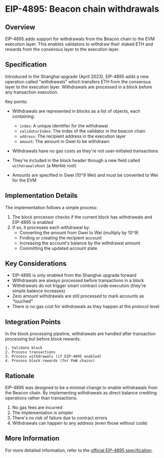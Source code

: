# EIP-4895: Beacon chain withdrawals

## Overview

EIP-4895 adds support for withdrawals from the Beacon chain to the EVM execution layer. This enables validators to withdraw their staked ETH and rewards from the consensus layer to the execution layer.

## Specification

Introduced in the Shanghai upgrade (April 2023), EIP-4895 adds a new operation called "withdrawals" which transfers ETH from the consensus layer to the execution layer. Withdrawals are processed in a block before any transaction execution.

Key points:
- Withdrawals are represented in blocks as a list of objects, each containing:
  - `index`: A unique identifier for the withdrawal
  - `validatorIndex`: The index of the validator in the beacon chain
  - `address`: The recipient address in the execution layer
  - `amount`: The amount in Gwei to be withdrawn

- Withdrawals have no gas costs as they're not user-initiated transactions
- They're included in the block header through a new field called `withdrawalsRoot` (a Merkle root)
- Amounts are specified in Gwei (10^9 Wei) and must be converted to Wei for the EVM

## Implementation Details

The implementation follows a simple process:

1. The block processor checks if the current block has withdrawals and EIP-4895 is enabled
2. If so, it processes each withdrawal by:
   - Converting the amount from Gwei to Wei (multiply by 10^9)
   - Finding or creating the recipient account
   - Increasing the account's balance by the withdrawal amount
   - Committing the updated account state

## Key Considerations

- EIP-4895 is only enabled from the Shanghai upgrade forward
- Withdrawals are always processed before transactions in a block
- Withdrawals do not trigger smart contract code execution (they're simple balance increases)
- Zero amount withdrawals are still processed to mark accounts as "touched"
- There is no gas cost for withdrawals as they happen at the protocol level

## Integration Points

In the block processing pipeline, withdrawals are handled after transaction processing but before block rewards:

```
1. Validate block
2. Process transactions
3. Process withdrawals (if EIP-4895 enabled)
4. Process block rewards (for PoW chains)
```

## Rationale

EIP-4895 was designed to be a minimal change to enable withdrawals from the Beacon chain. By implementing withdrawals as direct balance crediting operations rather than transactions:

1. No gas fees are incurred
2. The implementation is simpler
3. There's no risk of failure due to contract errors
4. Withdrawals can happen to any address (even those without code)

## More Information

For more detailed information, refer to the [official EIP-4895 specification](https://eips.ethereum.org/EIPS/eip-4895).